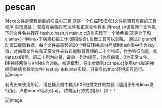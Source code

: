 # pescan
对exe文件是否有病毒的扫描小工具
这是一个扫描PE(EXE)文件是否有病毒的工具程序
实现思路：
获取有病毒的PE文件和正常文件样本
用read.sh读取两个文件夹下的文件名并转存
hash.c hash.h main.c c语言实现了一个哈希表(这是为了和clamav(一种linux下病毒扫描工作)源码结合),仅做工具可以忽略。
通过2-gram滑动窗口提取数据，每个文件最高频的20个特征转换成int存储到hash表中作为key值，对病毒文件夹和正常文件夹各自提取最高频的二十个特征，作为特征向量，如data.txt所示，前二十列为向量，最后一列为标签，1为有病毒，0为正常文件。
BP神经网络与KNN结合训练，构建模型，导出参数到scanpe.c(使用knn和BP神经网络结合预测文件)
test.py 由tkinter实现，只要有python环境即可运行。
![image](https://user-images.githubusercontent.com/79775390/161360822-fd5ecf03-1510-4dfc-90ac-930fb074b074.png)

剥离出来使用即可，请在输入框中输入EXE扫描文件的路径（适用于所有linux发行版)，点击mode3运行即可。
终端运行方式(推荐）如下：

![image](https://user-images.githubusercontent.com/79775390/161360747-a7a6e99e-e95c-4a37-8eb8-fa0106078f23.png)
